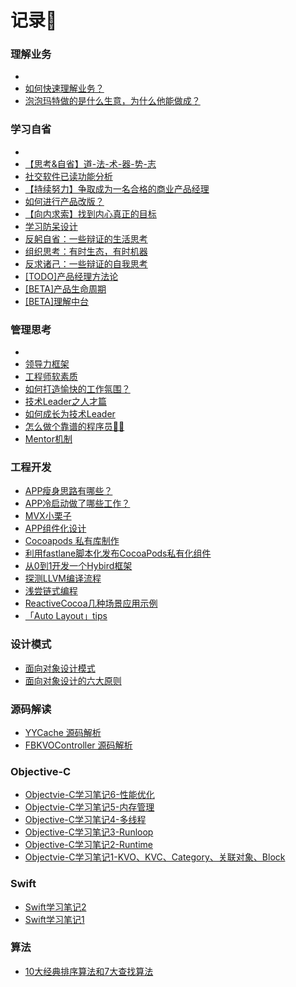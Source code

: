 # 记录📝

### 理解业务

- 
- [如何快速理解业务？](https://github.com/BrooksWon/Blogs/blob/master/think/product/%E5%A6%82%E4%BD%95%E5%BF%AB%E9%80%9F%E7%90%86%E8%A7%A3%E4%B8%9A%E5%8A%A1%EF%BC%9F.md)
- [泡泡玛特做的是什么生意，为什么他能做成？](https://github.com/BrooksWon/Blogs/blob/master/business/%E6%B3%A1%E6%B3%A1%E7%8E%9B%E7%89%B9%E5%81%9A%E7%9A%84%E6%98%AF%E4%BB%80%E4%B9%88%E7%94%9F%E6%84%8F%EF%BC%8C%E4%B8%BA%E4%BB%80%E4%B9%88%E4%BB%96%E8%83%BD%E5%81%9A%E6%88%90%EF%BC%9F.md)

### 学习自省

- 
- [【思考&自省】道-法-术-器-势-志](https://github.com/BrooksWon/Blogs/blob/master/think/product/%E3%80%90%E6%80%9D%E8%80%83%26%E8%87%AA%E7%9C%81%E3%80%91%E9%81%93-%E6%B3%95-%E6%9C%AF-%E5%99%A8-%E5%8A%BF-%E5%BF%97.md)
- [社交软件已读功能分析](https://github.com/BrooksWon/Blogs/blob/master/think/product/%E7%A4%BE%E4%BA%A4%E8%BD%AF%E4%BB%B6%E5%B7%B2%E8%AF%BB%E5%8A%9F%E8%83%BD%E5%88%86%E6%9E%90.md)
- [【持续努力】争取成为一名合格的商业产品经理](https://github.com/BrooksWon/Blogs/blob/master/think/product/%E3%80%90%E6%8C%81%E7%BB%AD%E5%8A%AA%E5%8A%9B%E3%80%91%E2%80%94%20%E4%BA%89%E5%8F%96%E6%88%90%E4%B8%BA%E4%B8%80%E5%90%8D%E5%90%88%E6%A0%BC%E7%9A%84%E5%95%86%E4%B8%9A%E4%BA%A7%E5%93%81%E7%BB%8F%E7%90%86.md)
- [如何进行产品改版？](https://github.com/BrooksWon/Blogs/blob/master/think/product/%E5%A6%82%E4%BD%95%E8%BF%9B%E8%A1%8C%E4%BA%A7%E5%93%81%E6%94%B9%E7%89%88%EF%BC%9F.md)
- [【向内求索】找到内心真正的目标](https://github.com/BrooksWon/Blogs/blob/master/think/product/%E3%80%90%E5%90%91%E5%86%85%E6%B1%82%E7%B4%A2%E3%80%91%E6%89%BE%E5%88%B0%E5%86%85%E5%BF%83%E7%9A%84%E7%9C%9F%E6%AD%A3%E7%9B%AE%E6%A0%87%EF%BC%8C%E5%86%B3%E5%AE%9A%E8%87%AA%E5%B7%B1%E7%9A%84%E5%91%BD%E8%BF%90.md)
- [学习防呆设计](https://github.com/BrooksWon/Blogs/blob/master/think/product/%E9%98%B2%E5%91%86%E8%AE%BE%E8%AE%A1%E5%8D%81%E5%A4%A7%E5%8E%9F%E5%88%99%E5%8F%8A%E7%BA%BF%E4%B8%8A%E5%BA%94%E7%94%A8%E5%9C%BA%E6%99%AF%E5%88%86%E6%9E%90.md)
- [反躬自省：一些辩证的生活思考](https://github.com/BrooksWon/Blogs/blob/master/think/product/%E5%8F%8D%E8%BA%AC%E8%87%AA%E7%9C%81%EF%BC%9A%E4%B8%80%E4%BA%9B%E8%BE%A9%E8%AF%81%E7%9A%84%E7%94%9F%E6%B4%BB%E6%80%9D%E8%80%83.md)
- [组织思考：有时生态，有时机器](https://github.com/BrooksWon/Blogs/blob/master/think/product/%E7%BB%84%E7%BB%87%E6%80%9D%E8%80%83%EF%BC%9A%E6%9C%89%E6%97%B6%E7%94%9F%E6%80%81%EF%BC%8C%E6%9C%89%E6%97%B6%E6%9C%BA%E5%99%A8.md)
- [反求诸己：一些辩证的自我思考](https://github.com/BrooksWon/Blogs/blob/master/think/product/%E5%8F%8D%E6%B1%82%E8%AF%B8%E5%B7%B1%EF%BC%9A%E4%B8%80%E4%BA%9B%E8%BE%A9%E8%AF%81%E7%9A%84%E8%87%AA%E6%88%91%E6%80%9D%E8%80%83.md)
- [[TODO]产品经理方法论](https://github.com/BrooksWon/Blogs/blob/master/think/product/%5BTODO%5D%E4%BA%A7%E5%93%81%E7%BB%8F%E7%90%86%E6%96%B9%E6%B3%95%E8%AE%BA.md)
- [[BETA]产品生命周期](https://github.com/BrooksWon/Blogs/blob/master/think/product/README.md)
- [[BETA]理解中台](https://github.com/BrooksWon/Blogs/blob/master/think/zhongtai/README.md)

### 管理思考

- 
- [领导力框架](https://github.com/BrooksWon/Blogs/blob/master/think/product/%E9%A2%86%E5%AF%BC%E5%8A%9B%E6%A1%86%E6%9E%B6.md)
- [工程师软素质](https://github.com/BrooksWon/Blogs/blob/master/think/product/%E5%B7%A5%E7%A8%8B%E5%B8%88%E8%BD%AF%E7%B4%A0%E8%B4%A8.md)
- [如何打造愉快的工作氛围？](https://github.com/BrooksWon/Blogs/blob/master/think/product/%E5%A6%82%E4%BD%95%E6%89%93%E9%80%A0%E6%84%89%E5%BF%AB%E7%9A%84%E5%B7%A5%E4%BD%9C%E6%B0%9B%E5%9B%B4%EF%BC%9F.md)
- [技术Leader之人才篇](https://github.com/BrooksWon/Blogs/blob/master/manager/%E6%8A%80%E6%9C%AFLeader%E4%B9%8B%E4%BA%BA%E6%89%8D%E7%AF%87.md)
- [如何成长为技术Leader](https://github.com/BrooksWon/Blogs/blob/master/manager/%E5%A6%82%E4%BD%95%E6%88%90%E9%95%BF%E4%B8%BA%E6%8A%80%E6%9C%AFLeader.md)
- [怎么做个靠谱的程序员👨‍💻‍](https://github.com/BrooksWon/Blogs/blob/master/manager/%E5%9B%A2%E9%98%9F%E7%AE%A1%E7%90%86%E6%80%9D%E8%80%83%E4%B9%8B%E9%9C%80%E6%B1%82IO%E6%9C%BA%E5%88%B6.md)
- [Mentor机制](https://github.com/BrooksWon/Blogs/blob/master/manager/%E5%9B%A2%E9%98%9F%E7%AE%A1%E7%90%86%E6%80%9D%E8%80%83%E4%B9%8BMentor%E6%9C%BA%E5%88%B6.md)

### 工程开发

- [APP瘦身思路有哪些？](https://github.com/BrooksWon/Blogs/blob/master/dev/App%20Thin/App%E7%98%A6%E8%BA%AB%E6%80%9D%E8%B7%AF%E6%9C%89%E5%93%AA%E4%BA%9B%EF%BC%9F.md)
- [APP冷启动做了哪些工作？](https://github.com/BrooksWon/Blogs/blob/master/dev/Cold%20launch/APP%E5%86%B7%E5%90%AF%E5%8A%A8%E5%81%9A%E4%BA%86%E5%93%AA%E4%BA%9B%E5%B7%A5%E4%BD%9C%EF%BC%9F.md)
- [MVX小栗子](https://github.com/BrooksWon/Blogs/blob/master/dev/MVX小栗子/MVX小栗子.md)
- [APP组件化设计](https://github.com/BrooksWon/Blogs/blob/master/dev/APP%E7%BB%84%E4%BB%B6%E5%8C%96%E8%AE%BE%E8%AE%A1.md)
- [Cocoapods 私有库制作](https://github.com/BrooksWon/Blogs/blob/master/dev/Cocoapods%20%E7%A7%81%E6%9C%89%E5%BA%93%E5%88%B6%E4%BD%9C.md)
- [利用fastlane脚本化发布CocoaPods私有化组件](https://github.com/BrooksWon/Blogs/blob/master/dev/%E5%88%A9%E7%94%A8fastlane%E8%84%9A%E6%9C%AC%E5%8C%96%E5%8F%91%E5%B8%83CocoaPods%E7%A7%81%E6%9C%89%E5%8C%96%E7%BB%84%E4%BB%B6.md)
- [从0到1开发一个Hybird框架](https://github.com/BrooksWon/Blogs/blob/master/dev/Hybird%E6%96%B9%E6%A1%88.md)
- [探测LLVM编译流程](https://github.com/BrooksWon/Blogs/blob/master/dev/LLVM%E7%BC%96%E8%AF%91%E6%B5%81%E7%A8%8B.md)
- [浅尝链式编程](https://github.com/BrooksWon/Blogs/blob/master/dev/%E6%B5%85%E5%B0%9D%E9%93%BE%E5%BC%8F%E7%BC%96%E7%A8%8B.md)
- [ReactiveCocoa几种场景应用示例](https://github.com/BrooksWon/Blogs/blob/master/dev/ReactiveCocoa%E5%87%A0%E7%A7%8D%E5%9C%BA%E6%99%AF%E5%BA%94%E7%94%A8%E7%A4%BA%E4%BE%8B.md)
- [「Auto Layout」tips](https://github.com/BrooksWon/Blogs/blob/master/swift/%E3%80%8CAuto%20Layout%E3%80%8Dtips.md)

### 设计模式

- [面向对象设计模式](https://github.com/BrooksWon/Blogs/blob/master/Object-oriented%20design%20pattern/README.md)
- [面向对象设计的六大原则](https://github.com/BrooksWon/Blogs/blob/master/Object-oriented%20design%20pattern/%E9%9D%A2%E5%90%91%E5%AF%B9%E8%B1%A1%E8%AE%BE%E8%AE%A1%E7%9A%84%E5%85%AD%E5%A4%A7%E5%8E%9F%E5%88%99/README.md)

### 源码解读

- [YYCache 源码解析](https://github.com/BrooksWon/Blogs/blob/master/3rd/YYCache/%E8%AF%BB%20YYCache.md)
- [FBKVOController 源码解析](https://github.com/BrooksWon/Blogs/blob/master/3rd/FBKVOController/%E8%AF%BB%20FBKVOController.md)

### Objective-C
- [Objectvie-C学习笔记6-性能优化](https://github.com/BrooksWon/Blogs/blob/master/OC/Objectvie-C学习笔记6-性能优化/Objectvie-C学习笔记6-性能优化.md)
- [Objectvie-C学习笔记5-内存管理](https://github.com/BrooksWon/Blogs/blob/master/OC/Objectvie-C学习笔记5-内存管理/Objectvie-C学习笔记5-内存管理.md)
- [Objective-C学习笔记4-多线程](https://github.com/BrooksWon/Blogs/blob/master/OC/Objective-C学习笔记4-多线程/Objective-C学习笔记4-多线程.md)
- [Objective-C学习笔记3-Runloop](https://github.com/BrooksWon/Blogs/blob/master/OC/Objective-C学习笔记3-Runloop/Objective-C学习笔记3-Runloop.md)
- [Objective-C学习笔记2-Runtime](https://github.com/BrooksWon/Blogs/blob/master/OC/Objective-C学习笔记2-Runtime/Objective-C学习笔记2-Runtime.md)
- [Objectvie-C学习笔记1-KVO、KVC、Category、关联对象、Block](https://github.com/BrooksWon/Blogs/blob/master/OC/Objectvie-C学习笔记1-KVO:KVC:Category:关联对象:Block/Objectvie-C学习笔记1-KVO:KVC:Category:关联对象:Block.md)

### Swift
- [Swift学习笔记2](https://github.com/BrooksWon/Blogs/blob/master/swift/Swift%E5%AD%A6%E4%B9%A0%E7%AC%94%E8%AE%B02.md)
- [Swift学习笔记1](https://github.com/BrooksWon/Blogs/blob/master/swift/Swift%E5%AD%A6%E4%B9%A0%E7%AC%94%E8%AE%B01.md)

### 算法

- [10大经典排序算法和7大查找算法](https://github.com/BrooksWon/Blogs/blob/master/algorithm/README.md)